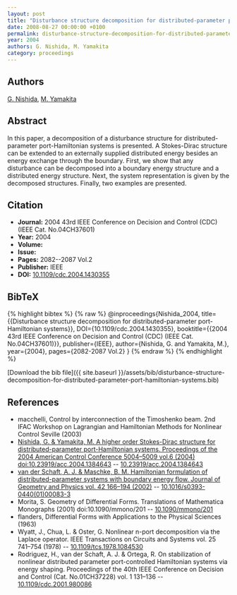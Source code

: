 ```yaml
---
layout: post
title: "Disturbance structure decomposition for distributed-parameter port-Hamiltonian systems"
date: 2008-08-27 00:00:00 +0100
permalink: disturbance-structure-decomposition-for-distributed-parameter-port-hamiltonian-systems
year: 2004
authors: G. Nishida, M. Yamakita
category: proceedings
---
```

 
## Authors
[G. Nishida](authors/gou-nishida), [M. Yamakita](authors/masaki-yamakita)
 
## Abstract
In this paper, a decomposition of a disturbance structure for distributed-parameter port-Hamiltonian systems is presented. A Stokes-Dirac structure can be extended to an externally supplied distributed energy besides an energy exchange through the boundary. First, we show that any disturbance can be decomposed into a boundary energy structure and a distributed energy structure. Next, the system representation is given by the decomposed structures. Finally, two examples are presented.
 
## Citation
- **Journal:** 2004 43rd IEEE Conference on Decision and Control (CDC) (IEEE Cat. No.04CH37601)
- **Year:** 2004
- **Volume:** 
- **Issue:** 
- **Pages:** 2082--2087 Vol.2
- **Publisher:** IEEE
- **DOI:** [10.1109/cdc.2004.1430355](https://doi.org/10.1109/cdc.2004.1430355)
 
## BibTeX
{% highlight bibtex %}
{% raw %}
@inproceedings{Nishida_2004,
  title={{Disturbance structure decomposition for distributed-parameter port-Hamiltonian systems}},
  DOI={10.1109/cdc.2004.1430355},
  booktitle={{2004 43rd IEEE Conference on Decision and Control (CDC) (IEEE Cat. No.04CH37601)}},
  publisher={IEEE},
  author={Nishida, G. and Yamakita, M.},
  year={2004},
  pages={2082-2087 Vol.2}
}
{% endraw %}
{% endhighlight %}
 
[Download the bib file]({{ site.baseurl }}/assets/bib/disturbance-structure-decomposition-for-distributed-parameter-port-hamiltonian-systems.bib)
 
## References
- macchelli, Control by interconnection of the Timoshenko beam. 2nd IFAC Workshop on Lagrangian and Hamiltonian Methods for Nonlinear Control Seville (2003)
- [Nishida, G. & Yamakita, M. A higher order Stokes-Dirac structure for distributed-parameter port-Hamiltonian systems. Proceedings of the 2004 American Control Conference 5004–5009 vol.6 (2004) doi:10.23919/acc.2004.1384643](a-higher-order-stokes-dirac-structure-for-distributed-parameter-port-hamiltonian-systems) -- [10.23919/acc.2004.1384643](https://doi.org/10.23919/acc.2004.1384643)
- [van der Schaft, A. J. & Maschke, B. M. Hamiltonian formulation of distributed-parameter systems with boundary energy flow. Journal of Geometry and Physics vol. 42 166–194 (2002)](hamiltonian-formulation-of-distributed-parameter-systems-with-boundary-energy-flow) -- [10.1016/s0393-0440(01)00083-3](https://doi.org/10.1016/s0393-0440(01)00083-3)
- Morita, S. Geometry of Differential Forms. Translations of Mathematica                        Monographs (2001) doi:10.1090/mmono/201 -- [10.1090/mmono/201](https://doi.org/10.1090/mmono/201)
- flanders, Differential Forms with Applications to the Physical Sciences (1963)
- Wyatt, J., Chua, L. & Oster, G. Nonlinear n-port decomposition via the Laplace operator. IEEE Transactions on Circuits and Systems vol. 25 741–754 (1978) -- [10.1109/tcs.1978.1084530](https://doi.org/10.1109/tcs.1978.1084530)
- Rodriguez, H., van der Schaft, A. J. & Ortega, R. On stabilization of nonlinear distributed parameter port-controlled Hamiltonian systems via energy shaping. Proceedings of the 40th IEEE Conference on Decision and Control (Cat. No.01CH37228) vol. 1 131–136 -- [10.1109/cdc.2001.980086](https://doi.org/10.1109/cdc.2001.980086)

